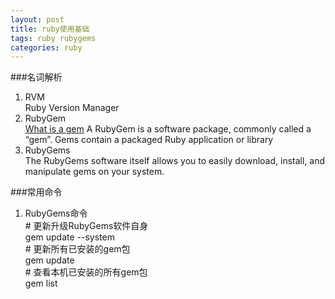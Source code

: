 ```yaml
---
layout: post
title: ruby使用基础
tags: ruby rubygems
categories: ruby
---
```

###名词解析
1. RVM  
Ruby Version Manager
2. RubyGem  
[What is a gem](http://guides.rubygems.org/what-is-a-gem/)  A RubyGem is a software package, commonly called a “gem”. Gems contain a packaged Ruby application or library
3. RubyGems  
The RubyGems software itself allows you to easily download, install, and manipulate gems on your system.

###常用命令
1. RubyGems命令  
\# 更新升级RubyGems软件自身  
gem update --system  
\# 更新所有已安装的gem包  
gem update  
\# 查看本机已安装的所有gem包  
gem list